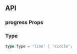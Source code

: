 ## API

### progress Props

<field-table :data="progressProps"/>

### Type

```typescript
type Type = 'line' | 'circle';
```

<script setup>
import { ref } from 'vue';

const progressProps = ref([
  {
    name: 'type',
    desc: '进度条的类型',
    type: "Type",
    value: "'line'",
  },
  {
    name: 'size',
    desc: '进度条的大小',
    type: 'Size',
    value: "'medium'",
    href:"/guide/types"
  },
  {
    name: 'percent',
    desc: '进度条当前的百分比',
    type: 'number',
    value: '0',
  },
  {
    name: 'steps',
    desc: '开启步骤条模式，并设置步骤数',
    type: 'number',
    value: '0',
  },
  {
    name: 'animation',
    desc: '是否开启过渡动画',
    type: 'boolean',
    value: 'false',
  },
  {
    name: 'stroke-width',
    desc: '进度条的线宽',
    type: 'number',
    value: '-',
  },
  {
    name: 'width',
    desc: '进度条的长度',
    type: 'number | string',
    value: '-',
  },
  {
    name: 'color',
    desc: '进度条的颜色',
    type: 'string | object',
    value: '-',
  },
  {
    name: 'track-color',
    desc: '进度条的轨道颜色',
    type: 'string',
    value: '-',
  },
  {
    name: 'show-text',
    desc: '是否显示文字',
    type: 'boolean',
    value: 'true',
  },
  {
    name: 'status',
    desc: '进度条状态',
    type: "Status",
    value: '-',
    href:'/guide/types'
  },
]);
</script>
